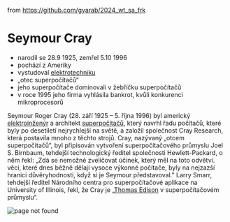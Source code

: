 from <https://github.com/gyarab/2024_wt_sa_frk>


# Seymour Cray

- narodil se 28.9 1925, zemřel 5.10 1996
- pochází z Ameriky
- vystudoval [elektrotechniku](https://cs.wikipedia.org/wiki/Elektrotechnika)
- „otec superpočítačů“
- jeho superpočítače dominovali v žebříčku superpočítačů
- v roce 1995 jeho firma vyhlásila bankrot, kvůli konkurenci mikroprocesorů

 Seymour Roger Cray (28. září 1925 – 5. října 1996) byl americký [elektroinženýr](https://en.wikipedia.org/wiki/Electrical_engineering) a architekt [superpočítačů](https://en.wikipedia.org/wiki/Supercomputer), který navrhl řadu počítačů, které byly po desetiletí nejrychlejší na světě, a založil společnost Cray Research, která postavila mnoho z těchto strojů. Cray, nazývaný „otcem superpočítačů“, byl připisován vytvoření superpočítačového průmyslu Joel S. Birnbaum, tehdejší technologický ředitel společnosti Hewlett-Packard, o něm řekl: „Zdá se nemožné zveličovat účinek, který měl na toto odvětví. věci, které dnes běžně dělají vysoce výkonné počítače, byly na nejzazší hranici důvěryhodnosti, když si je Seymour představoval." Larry Smarr, tehdejší ředitel Národního centra pro superpočítačové aplikace na University of Illinois, řekl, že Cray je „[Thomas Edison](https://en.wikipedia.org/wiki/Thomas_Edison) v superpočítačovém průmyslu“.



![page not found](https://upload.wikimedia.org/wikipedia/commons/4/4a/Seymour_R._Cray.JPG)
